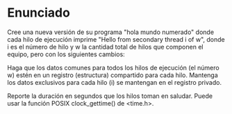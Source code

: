# Enunciado

Cree una nueva versión de su programa "hola mundo numerado" donde cada hilo de ejecución imprime "Hello from secondary thread i of w", donde i es el número de hilo y w la cantidad total de hilos que componen el equipo, pero con los siguientes cambios:

Haga que los datos comunes para todos los hilos de ejecución (el número w) estén en un registro (estructura) compartido para cada hilo. Mantenga los datos exclusivos para cada hilo (i) se mantengan en el registro privado.

Reporte la duración en segundos que los hilos toman en saludar. Puede usar la función POSIX clock_gettime() de <time.h>.

